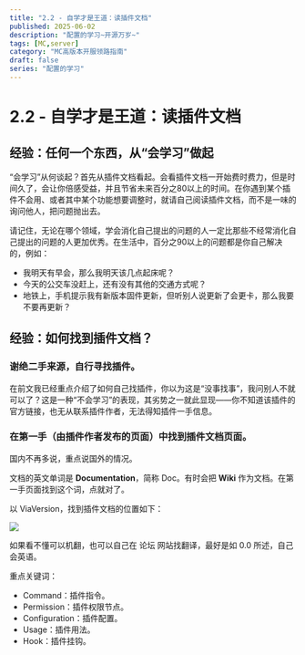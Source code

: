 ```yaml
---
title: "2.2 - 自学才是王道：读插件文档"
published: 2025-06-02
description: "配置的学习~开源万岁~"
tags: [MC,server]
category: "MC高版本开服领路指南"
draft: false
series: "配置的学习"
---
```


# 2.2 - 自学才是王道：读插件文档

## 经验：任何一个东西，从“会学习”做起

“会学习”从何谈起？首先从插件文档看起。会看插件文档一开始费时费力，但是时间久了，会让你倍感受益，并且节省未来百分之80以上的时间。在你遇到某个插件不会用、或者其中某个功能想要调整时，就请自己阅读插件文档，而不是一味的询问他人，把问题抛出去。

请记住，无论在哪个领域，学会消化自己提出的问题的人一定比那些不经常消化自己提出的问题的人更加优秀。在生活中，百分之90以上的问题都是你自己解决的，例如：

* 我明天有早会，那么我明天该几点起床呢？
* 今天的公交车没赶上，还有没有其他的交通方式呢？
* 地铁上，手机提示我有新版本固件更新，但听别人说更新了会更卡，那么我要不要再更新？

## 经验：如何找到插件文档？

### 谢绝二手来源，自行寻找插件。

在前文我已经重点介绍了如何自己找插件，你以为这是“没事找事”，我问别人不就可以了？这是一种“不会学习”的表现，其劣势之一就此显现——你不知道该插件的官方链接，也无从联系插件作者，无法得知插件一手信息。

### 在第一手（由插件作者发布的页面）中找到插件文档页面。

国内不再多说，重点说国外的情况。

文档的英文单词是 **Documentation**，简称 Doc。有时会把 **Wiki** 作为文档。在第一手页面找到这个词，点就对了。

以 ViaVersion，找到插件文档的位置如下：

![](https://400373137-files.gitbook.io/~/files/v0/b/gitbook-x-prod.appspot.com/o/spaces%2FFlP4xP4pRQ4Bt9AMcMkX%2Fuploads%2FYD6ulSWlR6TxbXyG7ihZ%2Fimage.png?alt=media\&token=81024bf1-28a3-473e-a862-ecf454c5997b)

如果看不懂可以机翻，也可以自己在 论坛 网站找翻译，最好是如 0.0 所述，自己会英语。

重点关键词：

* Command：插件指令。
* Permission：插件权限节点。
* Configuration：插件配置。
* Usage：插件用法。
* Hook：插件挂钩。
